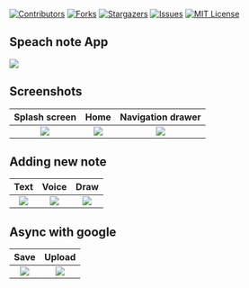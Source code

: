 [![Contributors][contributors-shield]][contributors-url]
[![Forks][forks-shield]][forks-url]
[![Stargazers][stars-shield]][stars-url]
[![Issues][issues-shield]][issues-url]
[![MIT License][license-shield]][license-url]



<!-- PROJECT LOGO -->
## Speach note App

![](https://i.ibb.co/4gVPR4p/logo.png?raw=true)

## Screenshots

Splash screen                 |Home                 |   Navigation drawer        
:-------------------------:|:-------------------------:|:-------------------------:
![](https://i.ibb.co/1225V0z/first.jpg?raw=true)|![](https://i.ibb.co/MNv5tDX/homedrawer.jpg?raw=true)|![](https://i.ibb.co/Zdm0dZN/home.jpg?raw=true)


## Adding new note
  Text                 |   Voice        |  Draw        
:-------------------------:|:-------------------------:|:-------------------------:
![](https://i.ibb.co/BKK9PRC/text.jpg?raw=true)|![](https://i.ibb.co/d2hNkXB/voice.jpg?raw=true)|![](https://i.ibb.co/t37cN8m/draw.jpg?raw=true)

## Async with google
Save                 |   Upload 
:-------------------------:|:-------------------------:
![](https://i.ibb.co/FKQC9n8/save.jpg?raw=true)|![](https://i.ibb.co/VwrVWnR/upload.jpg?raw=true)

[contributors-shield]: https://img.shields.io/github/contributors/IMagwaI/Memo-app.svg?style=for-the-badge
[contributors-url]: https://github.com/IMagwaI/Memo-app/graphs/contributors
[forks-shield]: https://img.shields.io/github/forks/IMagwaI/Memo-app.svg?style=for-the-badge
[forks-url]: https://github.com/IMagwaI/Memo-app/network/members
[stars-shield]: https://img.shields.io/github/stars/IMagwaI/Memo-app.svg?style=for-the-badge
[stars-url]: https://github.com/IMagwaI/Memo-app/stargazers
[issues-shield]: https://img.shields.io/github/issues/IMagwaI/Memo-app.svg?style=for-the-badge
[issues-url]: https://github.com/IMagwaI/Memo-app/issues
[license-shield]: https://img.shields.io/github/license/IMagwaI/Memo-app.svg?style=for-the-badge
[license-url]: https://github.com/othneildrew/Best-README-Template/blob/master/LICENSE.txt
